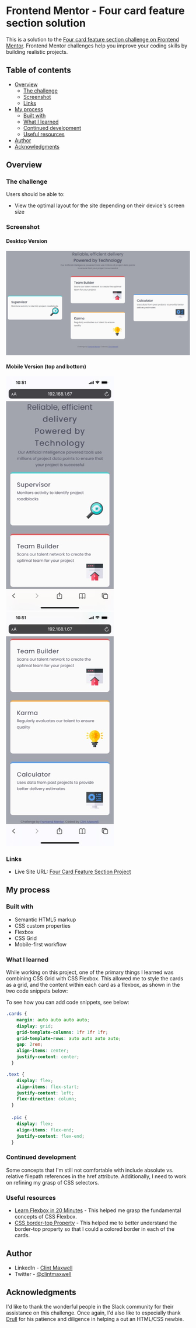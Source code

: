# Frontend Mentor - Four card feature section solution

This is a solution to the [Four card feature section challenge on Frontend Mentor](https://www.frontendmentor.io/challenges/four-card-feature-section-weK1eFYK). Frontend Mentor challenges help you improve your coding skills by building realistic projects. 

## Table of contents

- [Overview](#overview)
  - [The challenge](#the-challenge)
  - [Screenshot](#screenshot)
  - [Links](#links)
- [My process](#my-process)
  - [Built with](#built-with)
  - [What I learned](#what-i-learned)
  - [Continued development](#continued-development)
  - [Useful resources](#useful-resources)
- [Author](#author)
- [Acknowledgments](#acknowledgments)


## Overview

### The challenge

Users should be able to:

- View the optimal layout for the site depending on their device's screen size

### Screenshot
#### Desktop Version
![Completed Project](images/completed_project.jpg)

#### Mobile Version (top and bottom)
![Completed Project](/images/mobile_screenshot_top.jpg)
![Completed Project](/images/mobile_screenshot_bottom.jpg)

### Links

- Live Site URL: [Four Card Feature Section Project](https://antoniohoutx.github.io/four-card-feature-section/index.html)

## My process

### Built with

- Semantic HTML5 markup
- CSS custom properties
- Flexbox
- CSS Grid
- Mobile-first workflow
### What I learned

While working on this project, one of the primary things I learned was combining CSS Grid with CSS Flexbox.  This allowed me to style the cards as a grid, and the content within each card as a flexbox, as shown in the two code snippets below:

To see how you can add code snippets, see below:


```css
.cards {
    margin: auto auto auto auto;
    display: grid;
    grid-template-columns: 1fr 1fr 1fr;
    grid-template-rows: auto auto auto auto;
    gap: 2rem;
    align-items: center;
    justify-content: center;
  }
```

```css
.text {
    display: flex;
    align-items: flex-start;
    justify-content: left;
    flex-direction: column;
  }

  .pic {
    display: flex;
    align-items: flex-end;
    justify-content: flex-end;
  }
```
### Continued development

Some concepts that I'm still not comfortable with include absolute vs. relative filepath references in the href attribute.  Additionally, I need to work on refining my grasp of CSS selectors.

### Useful resources

- [Learn Flexbox in 20 Minutes](https://www.youtube.com/watch?v=FTlczfR82mQ) - This helped me grasp the fundamental concepts of CSS Flexbox.
- [CSS border-top Property](https://www.w3schools.com/cssref/pr_border-top.asp) - This helped me to better understand the border-top property so that I could a colored border in each of the cards.

## Author

- LinkedIn - [Clint Maxwell](https://www.linkedin.com/in/maxwellclint/)
- Twitter - [@clintmaxwell](https://www.twitter.com/clintmaxwell)

## Acknowledgments

I'd like to thank the wonderful people in the Slack community for their assistance on this challenge.  Once again, I'd also like to especially thank [Drull](https://github.com/drull1000) for his patience and diligence in helping a out an HTML/CSS newbie.
